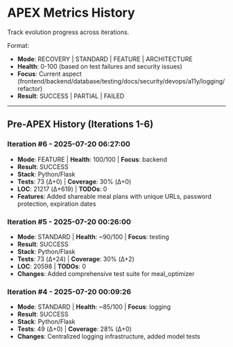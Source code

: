 # APEX Metrics History

Track evolution progress across iterations.

Format:
- **Mode**: RECOVERY | STANDARD | FEATURE | ARCHITECTURE
- **Health**: 0-100 (based on test failures and security issues)
- **Focus**: Current aspect (frontend/backend/database/testing/docs/security/devops/a11y/logging/refactor)
- **Result**: SUCCESS | PARTIAL | FAILED

---

## Pre-APEX History (Iterations 1-6)

### Iteration #6 - 2025-07-20 06:27:00
- **Mode**: FEATURE | **Health**: 100/100 | **Focus**: backend
- **Result**: SUCCESS
- **Stack**: Python/Flask
- **Tests**: 73 (Δ+0) | **Coverage**: 30% (Δ+0)
- **LOC**: 21217 (Δ+619) | **TODOs**: 0
- **Features**: Added shareable meal plans with unique URLs, password protection, expiration dates

### Iteration #5 - 2025-07-20 00:26:00
- **Mode**: STANDARD | **Health**: ~90/100 | **Focus**: testing
- **Result**: SUCCESS
- **Stack**: Python/Flask
- **Tests**: 73 (Δ+24) | **Coverage**: 30% (Δ+2)
- **LOC**: 20598 | **TODOs**: 0
- **Changes**: Added comprehensive test suite for meal_optimizer

### Iteration #4 - 2025-07-20 00:09:26
- **Mode**: STANDARD | **Health**: ~85/100 | **Focus**: logging
- **Result**: SUCCESS
- **Stack**: Python/Flask
- **Tests**: 49 (Δ+0) | **Coverage**: 28% (Δ+0)
- **Changes**: Centralized logging infrastructure, added model tests

